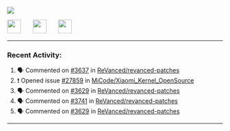 <p align="left">
  <!-- Typing SVG by DenverCoder1 - https://github.com/DenverCoder1/readme-typing-svg -->
  <a href="https://github.com/DenverCoder1/readme-typing-svg">
    <img src="https://readme-typing-svg.demolab.com/?lines=Hello%2E%2E%2E;Im%20Zain;&font=Fira%20Code&center=false&width=440&height=45&color=00FFFF&vCenter=true&pause=1000&size=22" /></a>
</p>

<p align="left">
  <a href="https://www.youtube.com/@zainarbani"><img width="32px" src="https://www.freeiconspng.com/uploads/youtube-subscribe-png-youtube-subscribe-to-5.png"/></a>
  &#8287;&#8287;&#8287;&#8287;&#8287;
  <a href="mailto:zaintsyariev@gmail.com"><img width="32px" src="https://www.freeiconspng.com/uploads/email-icon--100-flat-vol-2-iconset--graphicloads-18.png"/></a>
  &#8287;&#8287;&#8287;&#8287;&#8287;
  <a href="https://t.me/AnotherZain"><img width="32px" src="https://www.freeiconspng.com/uploads/telegram-icon-1.png"></a>
</p>

---

<h3>Recent Activity:</h3>

<!-- https://github.com/jamesgeorge007/github-activity-readme -->
<!--START_SECTION:activity-->
1. 🗣 Commented on [#3637](https://github.com/ReVanced/revanced-patches/pull/3637#issuecomment-2423991643) in [ReVanced/revanced-patches](https://github.com/ReVanced/revanced-patches)
2. ❗ Opened issue [#27859](https://github.com/MiCode/Xiaomi_Kernel_OpenSource/issues/27859) in [MiCode/Xiaomi_Kernel_OpenSource](https://github.com/MiCode/Xiaomi_Kernel_OpenSource)
3. 🗣 Commented on [#3629](https://github.com/ReVanced/revanced-patches/pull/3629#issuecomment-2395478371) in [ReVanced/revanced-patches](https://github.com/ReVanced/revanced-patches)
4. 🗣 Commented on [#3741](https://github.com/ReVanced/revanced-patches/issues/3741#issuecomment-2395358889) in [ReVanced/revanced-patches](https://github.com/ReVanced/revanced-patches)
5. 🗣 Commented on [#3629](https://github.com/ReVanced/revanced-patches/pull/3629#issuecomment-2395293331) in [ReVanced/revanced-patches](https://github.com/ReVanced/revanced-patches)
<!--END_SECTION:activity-->

---
